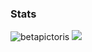 <h3>Stats</h3>
<img src="https://github-readme-stats.vercel.app/api?username=betapictoris&show_icons=true&locale=en" alt="betapictoris" />
<img src="https://github-readme-stats.vercel.app/api/top-langs/?username=betapictoris&layout=compact">
